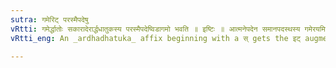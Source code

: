 ```yaml
---
sutra: गमेरिट् परस्मैपदेषु
vRtti: गमेर्द्धातोः सकारादेरार्द्धधातुकस्य परस्मैपदेष्विडागमो भवति ॥ इष्टिः ॥ आत्मनेपदेन समानपदस्थस्य गमेरयमिडागमो नेष्यते ॥
vRtti_eng: An _ardhadhatuka_ affix beginning with a स् gets the इट् augment, after गम् in the _Parasmaipada_.

---
```

